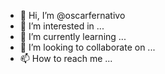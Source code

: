 - 👋 Hi, I’m @oscarfernativo
- 👀 I’m interested in ...
- 🌱 I’m currently learning ...
- 💞️ I’m looking to collaborate on ...
- 📫 How to reach me ...

<!---
oscarfernativo/oscarfernativo is a ✨ special ✨ repository because its `README.md` (this file) appears on your GitHub profile.
You can click the Preview link to take a look at your changes.
--->
